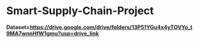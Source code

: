 # Smart-Supply-Chain-Project
**Dataset=https://drive.google.com/drive/folders/13P51YGu4x4yTOVYo_t9MA7wnnHfW1gmu?usp=drive_link**
